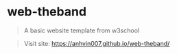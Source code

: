# web-theband

> A basic website template from w3school

> Visit site: https://anhvin007.github.io/web-theband/
